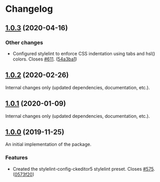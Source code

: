 Changelog
=========

## [1.0.3](https://github.com/ckeditor/ckeditor5-dev/compare/stylelint-config-ckeditor5@1.0.2...stylelint-config-ckeditor5@1.0.3) (2020-04-16)

### Other changes

* Configured stylelint to enforce CSS indentation using tabs and hsl() colors. Closes [#611](https://github.com/ckeditor/ckeditor5-dev/issues/611). ([54a3ba1](https://github.com/ckeditor/ckeditor5-dev/commit/54a3ba1))


## [1.0.2](https://github.com/ckeditor/ckeditor5-dev/compare/stylelint-config-ckeditor5@1.0.1...stylelint-config-ckeditor5@1.0.2) (2020-02-26)

Internal changes only (updated dependencies, documentation, etc.).


## [1.0.1](https://github.com/ckeditor/ckeditor5-dev/compare/stylelint-config-ckeditor5@1.0.0...stylelint-config-ckeditor5@1.0.1) (2020-01-09)

Internal changes only (updated dependencies, documentation, etc.).


## [1.0.0](https://github.com/ckeditor/ckeditor5-dev/tree/stylelint-config-ckeditor5@1.0.0) (2019-11-25)

An initial implementation of the package.

### Features

* Created the stylelint-config-ckeditor5 stylelint preset. Closes [#575](https://github.com/ckeditor/ckeditor5-dev/issues/575). ([0573f20](https://github.com/ckeditor/ckeditor5-dev/commit/0573f20))
